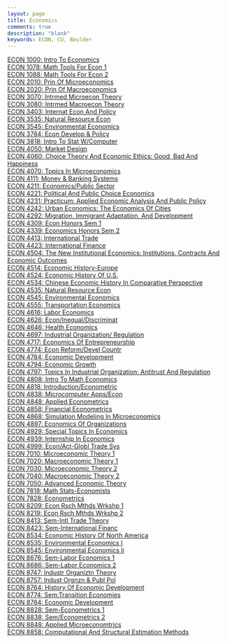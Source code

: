 ```yaml
---
layout: page
title: Economics
comments: true
description: "blank"
keywords: ECON, CU, Boulder
---
```

<body>
<div><a href="../../courses/ECON-1000">ECON 1000: Intro To Economics</a></div>
<div><a href="../../courses/ECON-1078">ECON 1078: Math Tools For Econ 1</a></div>
<div><a href="../../courses/ECON-1088">ECON 1088: Math Tools For Econ 2</a></div>
<div><a href="../../courses/ECON-2010">ECON 2010: Prin Of Microeconomics</a></div>
<div><a href="../../courses/ECON-2020">ECON 2020: Prin Of Macroeconomics</a></div>
<div><a href="../../courses/ECON-3070">ECON 3070: Intrmed Microecon Theory</a></div>
<div><a href="../../courses/ECON-3080">ECON 3080: Intrmed Macroecon Theory</a></div>
<div><a href="../../courses/ECON-3403">ECON 3403: Internat Econ And Policy</a></div>
<div><a href="../../courses/ECON-3535">ECON 3535: Natural Resource Econ</a></div>
<div><a href="../../courses/ECON-3545">ECON 3545: Environmental Economics</a></div>
<div><a href="../../courses/ECON-3784">ECON 3784: Econ Develop & Policy</a></div>
<div><a href="../../courses/ECON-3818">ECON 3818: Intro To Stat W/Computer</a></div>
<div><a href="../../courses/ECON-4050">ECON 4050: Market Design</a></div>
<div><a href="../../courses/ECON-4060">ECON 4060: Choice Theory And Economic Ethics: Good, Bad And Happiness</a></div>
<div><a href="../../courses/ECON-4070">ECON 4070: Topics In Microeconomics</a></div>
<div><a href="../../courses/ECON-4111">ECON 4111: Money & Banking Systems</a></div>
<div><a href="../../courses/ECON-4211">ECON 4211: Economics/Public Sector</a></div>
<div><a href="../../courses/ECON-4221">ECON 4221: Political And Public Choice Economics</a></div>
<div><a href="../../courses/ECON-4231">ECON 4231: Practicum: Applied Economic Analysis And Public Policy</a></div>
<div><a href="../../courses/ECON-4242">ECON 4242: Urban Economics: The Economics Of Cities</a></div>
<div><a href="../../courses/ECON-4292">ECON 4292: Migration, Immigrant Adaptation, And Development</a></div>
<div><a href="../../courses/ECON-4309">ECON 4309: Econ Honors Sem 1</a></div>
<div><a href="../../courses/ECON-4339">ECON 4339: Economics Honors Sem 2</a></div>
<div><a href="../../courses/ECON-4413">ECON 4413: International Trade</a></div>
<div><a href="../../courses/ECON-4423">ECON 4423: International Finance</a></div>
<div><a href="../../courses/ECON-4504">ECON 4504: The New Institutional Economics: Institutions, Contracts And Economic Outcomes</a></div>
<div><a href="../../courses/ECON-4514">ECON 4514: Economic History-Europe</a></div>
<div><a href="../../courses/ECON-4524">ECON 4524: Economic History Of U.S.</a></div>
<div><a href="../../courses/ECON-4534">ECON 4534: Chinese Economic History In Comparative Perspective</a></div>
<div><a href="../../courses/ECON-4535">ECON 4535: Natural Resource Econ</a></div>
<div><a href="../../courses/ECON-4545">ECON 4545: Environmental Economics</a></div>
<div><a href="../../courses/ECON-4555">ECON 4555: Transportation Economics</a></div>
<div><a href="../../courses/ECON-4616">ECON 4616: Labor Economics</a></div>
<div><a href="../../courses/ECON-4626">ECON 4626: Econ/Inequal/Discriminat</a></div>
<div><a href="../../courses/ECON-4646">ECON 4646: Health Economics</a></div>
<div><a href="../../courses/ECON-4697">ECON 4697: Industrial Organization/ Regulation</a></div>
<div><a href="../../courses/ECON-4717">ECON 4717: Economics Of Entrepreneurship</a></div>
<div><a href="../../courses/ECON-4774">ECON 4774: Econ Reform/Devel Countr</a></div>
<div><a href="../../courses/ECON-4784">ECON 4784: Economic Development</a></div>
<div><a href="../../courses/ECON-4794">ECON 4794: Economic Growth</a></div>
<div><a href="../../courses/ECON-4797">ECON 4797: Topics In Industrial Organization: Antitrust And Regulation</a></div>
<div><a href="../../courses/ECON-4808">ECON 4808: Intro To Math Economics</a></div>
<div><a href="../../courses/ECON-4818">ECON 4818: Introduction/Econometric</a></div>
<div><a href="../../courses/ECON-4838">ECON 4838: Microcomputer Apps/Econ</a></div>
<div><a href="../../courses/ECON-4848">ECON 4848: Applied Econometrics</a></div>
<div><a href="../../courses/ECON-4858">ECON 4858: Financial Econometrics</a></div>
<div><a href="../../courses/ECON-4868">ECON 4868: Simulation Modeling In Microeconomics</a></div>
<div><a href="../../courses/ECON-4897">ECON 4897: Economics Of Organizations</a></div>
<div><a href="../../courses/ECON-4929">ECON 4929: Special Topics In Economics</a></div>
<div><a href="../../courses/ECON-4939">ECON 4939: Internship In Economics</a></div>
<div><a href="../../courses/ECON-4999">ECON 4999: Econ/Act-Globl Trade Sys</a></div>
<div><a href="../../courses/ECON-7010">ECON 7010: Microeconomic Theory 1</a></div>
<div><a href="../../courses/ECON-7020">ECON 7020: Macroeconomic Theory 1</a></div>
<div><a href="../../courses/ECON-7030">ECON 7030: Microeconomic Theory 2</a></div>
<div><a href="../../courses/ECON-7040">ECON 7040: Macroeconomic Theory 2</a></div>
<div><a href="../../courses/ECON-7050">ECON 7050: Advanced Economic Theory</a></div>
<div><a href="../../courses/ECON-7818">ECON 7818: Math Stats-Economists</a></div>
<div><a href="../../courses/ECON-7828">ECON 7828: Econometrics</a></div>
<div><a href="../../courses/ECON-8209">ECON 8209: Econ Rsch Mthds Wrkshp 1</a></div>
<div><a href="../../courses/ECON-8219">ECON 8219: Econ Rsch Mthds Wrkshp 2</a></div>
<div><a href="../../courses/ECON-8413">ECON 8413: Sem-Intl Trade Theory</a></div>
<div><a href="../../courses/ECON-8423">ECON 8423: Sem-International Financ</a></div>
<div><a href="../../courses/ECON-8534">ECON 8534: Economic History Of North America</a></div>
<div><a href="../../courses/ECON-8535">ECON 8535: Environmental Economics I</a></div>
<div><a href="../../courses/ECON-8545">ECON 8545: Environmental Economics Ii</a></div>
<div><a href="../../courses/ECON-8676">ECON 8676: Sem-Labor Economics 1</a></div>
<div><a href="../../courses/ECON-8686">ECON 8686: Sem-Labor Economics 2</a></div>
<div><a href="../../courses/ECON-8747">ECON 8747: Industr Organiztn Theory</a></div>
<div><a href="../../courses/ECON-8757">ECON 8757: Indust Orgnzn & Publ Pol</a></div>
<div><a href="../../courses/ECON-8764">ECON 8764: History Of Economic Development</a></div>
<div><a href="../../courses/ECON-8774">ECON 8774: Sem:Transition Economies</a></div>
<div><a href="../../courses/ECON-8784">ECON 8784: Economic Development</a></div>
<div><a href="../../courses/ECON-8828">ECON 8828: Sem-Econometrics 1</a></div>
<div><a href="../../courses/ECON-8838">ECON 8838: Sem/Econometrics 2</a></div>
<div><a href="../../courses/ECON-8848">ECON 8848: Applied Microeconomtrics</a></div>
<div><a href="../../courses/ECON-8858">ECON 8858: Computational And Structural Estimation Methods</a></div>
</body>